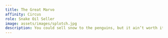 ```yaml
---
title: The Great Marvo
affinity: Circus
role: Snake Oil Seller
image: assets/images/splotch.jpg
description: You could sell snow to the penguins, but it ain’t worth it because those little bastards don’t have any money. It isn’t fair that other people have everything and you got nothing. So you sell them a miracle cure that you cook up in your caravan. Two parts paraffin to three parts herbs and spin. This stuff seems to work though. People come back time and time again for more of it. Maybe one day you’ll make it rich?
---
```

